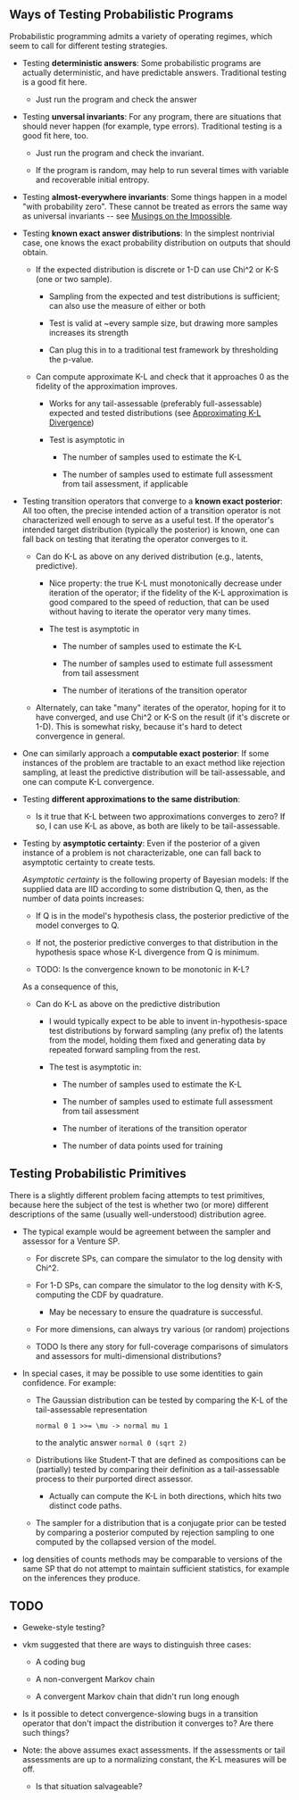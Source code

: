 Ways of Testing Probabilistic Programs
--------------------------------------

Probabilistic programming admits a variety of operating regimes, which
seem to call for different testing strategies.

- Testing **deterministic answers**: Some probabilistic programs are
  actually deterministic, and have predictable answers.  Traditional
  testing is a good fit here.

  - Just run the program and check the answer

- Testing **unversal invariants**: For any program, there are
  situations that should never happen (for example, type errors).
  Traditional testing is a good fit here, too.

  - Just run the program and check the invariant.

  - If the program is random, may help to run several times with
    variable and recoverable initial entropy.

- Testing **almost-everywhere invariants**: Some things happen in a
  model "with probability zero".  These cannot be treated as errors
  the same way as universal invariants -- see [Musings on the
  Impossible](https://github.com/mit-probabilistic-computing-project/Venturecxx/blob/master/doc/impossibility.md).

- Testing **known exact answer distributions**: In the simplest
  nontrivial case, one knows the exact probability distribution on
  outputs that should obtain.

  - If the expected distribution is discrete or 1-D can use Chi^2 or
    K-S (one or two sample).

    - Sampling from the expected and test distributions is sufficient;
      can also use the measure of either or both

    - Test is valid at ~every sample size, but drawing more samples
      increases its strength

    - Can plug this in to a traditional test framework by thresholding
      the p-value.

  - Can compute approximate K-L and check that it approaches 0 as the
    fidelity of the approximation improves.

    - Works for any tail-assessable (preferably full-assessable)
      expected and tested distributions (see [Approximating K-L Divergence](https://github.com/mit-probabilistic-computing-project/Venturecxx/blob/master/doc/on-approximating-kl-divergence.md))

    - Test is asymptotic in

      - The number of samples used to estimate the K-L

      - The number of samples used to estimate full assessment from
        tail assessment, if applicable

- Testing transition operators that converge to a **known exact
  posterior**: All too often, the precise intended action of a
  transition operator is not characterized well enough to serve as a
  useful test.  If the operator's intended target distribution
  (typically the posterior) is known, one can fall back on testing
  that iterating the operator converges to it.

  - Can do K-L as above on any derived distribution (e.g., latents,
    predictive).

    - Nice property: the true K-L must monotonically decrease under
      iteration of the operator; if the fidelity of the K-L
      approximation is good compared to the speed of reduction, that
      can be used without having to iterate the operator very many
      times.

    - The test is asymptotic in

      - The number of samples used to estimate the K-L

      - The number of samples used to estimate full assessment from
        tail assessment

      - The number of iterations of the transition operator

  - Alternately, can take "many" iterates of the operator, hoping for
    it to have converged, and use Chi^2 or K-S on the result (if it's
    discrete or 1-D).  This is somewhat risky, because it's hard to
    detect convergence in general.

- One can similarly approach a **computable exact posterior**: If some
  instances of the problem are tractable to an exact method like
  rejection sampling, at least the predictive distribution will be
  tail-assessable, and one can compute K-L convergence.

- Testing **different approximations to the same distribution**:

  - Is it true that K-L between two approximations converges to zero?
    If so, I can use K-L as above, as both are likely to be
    tail-assessable.

- Testing by **asymptotic certainty**: Even if the posterior of a
  given instance of a problem is not characterizable, one can fall
  back to asymptotic certainty to create tests.

  _Asymptotic certainty_ is the following property of Bayesian models:
  If the supplied data are IID according to some distribution Q, then,
  as the number of data points increases:

  - If Q is in the model's hypothesis class, the posterior predictive of 
    the model converges to Q.

  - If not, the posterior predictive converges to that distribution in
    the hypothesis space whose K-L divergence from Q is minimum.

  - TODO: Is the convergence known to be monotonic in K-L?

  As a consequence of this, 

  - Can do K-L as above on the predictive distribution

    - I would typically expect to be able to invent
      in-hypothesis-space test distributions by forward sampling (any
      prefix of) the latents from the model, holding them fixed and
      generating data by repeated forward sampling from the rest.

    - The test is asymptotic in:

      - The number of samples used to estimate the K-L

      - The number of samples used to estimate full assessment from
        tail assessment

      - The number of iterations of the transition operator

      - The number of data points used for training

Testing Probabilistic Primitives
--------------------------------

There is a slightly different problem facing attempts to test
primitives, because here the subject of the test is whether two (or
more) different descriptions of the same (usually well-understood)
distribution agree.

- The typical example would be agreement between the sampler and
  assessor for a Venture SP.

  - For discrete SPs, can compare the simulator to the log density with
    Chi^2.

  - For 1-D SPs, can compare the simulator to the log density with K-S,
    computing the CDF by quadrature.

    - May be necessary to ensure the quadrature is successful.

  - For more dimensions, can always try various (or random)
    projections

  - TODO Is there any story for full-coverage comparisons of
    simulators and assessors for multi-dimensional distributions?

- In special cases, it may be possible to use some identities to gain
  confidence.  For example:

  - The Gaussian distribution can be tested by comparing the K-L of
    the tail-assessable representation

    `normal 0 1 >>= \mu -> normal mu 1`

    to the analytic answer `normal 0 (sqrt 2)`

  - Distributions like Student-T that are defined as compositions can
    be (partially) tested by comparing their definition as a
    tail-assessable process to their purported direct assessor.

    - Actually can compute the K-L in both directions, which hits two
      distinct code paths.

  - The sampler for a distribution that is a conjugate prior can be
    tested by comparing a posterior computed by rejection sampling to
    one computed by the collapsed version of the model.

- log densities of counts methods may be comparable to versions of the
  same SP that do not attempt to maintain sufficient statistics, for
  example on the inferences they produce.

TODO
----

- Geweke-style testing?

- vkm suggested that there are ways to distinguish three cases:

  - A coding bug

  - A non-convergent Markov chain

  - A convergent Markov chain that didn't run long enough

- Is it possible to detect convergence-slowing bugs in a transition
  operator that don't impact the distribution it converges to?  Are
  there such things?

- Note: the above assumes exact assessments.  If the assessments or
  tail assessments are up to a normalizing constant, the K-L measures
  will be off.

  - Is that situation salvageable?
